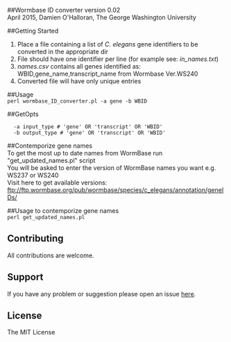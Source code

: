 ##Wormbase ID converter version 0.02  
April 2015, Damien O'Halloran, The George Washington University  

##Getting Started
1. Place a file containing a list of _C. elegans_ gene identifiers to be converted in the appropriate dir  
2. File should have one identifier per line (for example see: _in_names.txt_)  
3. _names.csv_ contains all genes identified as: WBID,gene_name,transcript_name from Wormbase Ver.WS240  
4. Converted file will have only unique entries

##Usage  
  `perl wormbase_ID_converter.pl -a gene -b WBID`  

##GetOpts
```per
  -a input_type # 'gene' OR 'transcript' OR 'WBID'  
  -b output_type # 'gene' OR 'transcript' OR 'WBID' 
```
##Contemporize gene names  
To get the most up to date names from WormBase run "get_updated_names.pl" script  
You will be asked to enter the version of WormBase names you want e.g. WS237 or WS240  
Visit here to get available versions: ftp://ftp.wormbase.org/pub/wormbase/species/c_elegans/annotation/geneIDs/ 

##Usage to contemporize gene names  
  `perl get_updated_names.pl`  
  
## Contributing
All contributions are welcome.

## Support
If you have any problem or suggestion please open an issue [here](https://github.com/dohalloran/wormbase_ID_converter/issues).

## License 
The MIT License
  
